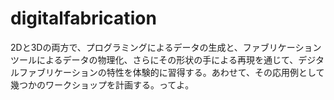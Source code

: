 # digitalfabrication
2Dと3Dの両方で、プログラミングによるデータの生成と、ファブリケーションツールによるデータの物理化、さらにその形状の手による再現を通じて、デジタルファブリケーションの特性を体験的に習得する。あわせて、その応用例として幾つかのワークショップを計画する。ってよ。
